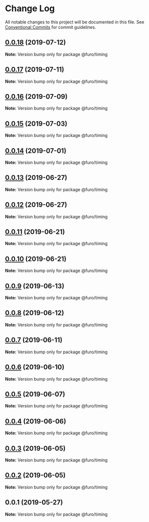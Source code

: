 # Change Log

All notable changes to this project will be documented in this file.
See [Conventional Commits](https://conventionalcommits.org) for commit guidelines.

## [0.0.18](https://github.com/veith/FuroBaseComponents/compare/@furo/timing@0.0.17...@furo/timing@0.0.18) (2019-07-12)

**Note:** Version bump only for package @furo/timing





## [0.0.17](https://github.com/veith/FuroBaseComponents/compare/@furo/timing@0.0.16...@furo/timing@0.0.17) (2019-07-11)

**Note:** Version bump only for package @furo/timing





## [0.0.16](https://github.com/veith/FuroBaseComponents/compare/@furo/timing@0.0.15...@furo/timing@0.0.16) (2019-07-09)

**Note:** Version bump only for package @furo/timing





## [0.0.15](https://github.com/veith/FuroBaseComponents/compare/@furo/timing@0.0.14...@furo/timing@0.0.15) (2019-07-03)

**Note:** Version bump only for package @furo/timing





## [0.0.14](https://github.com/veith/FuroBaseComponents/compare/@furo/timing@0.0.13...@furo/timing@0.0.14) (2019-07-01)

**Note:** Version bump only for package @furo/timing





## [0.0.13](https://github.com/veith/FuroBaseComponents/compare/@furo/timing@0.0.12...@furo/timing@0.0.13) (2019-06-27)

**Note:** Version bump only for package @furo/timing





## [0.0.12](https://github.com/veith/FuroBaseComponents/compare/@furo/timing@0.0.11...@furo/timing@0.0.12) (2019-06-27)

**Note:** Version bump only for package @furo/timing





## [0.0.11](https://github.com/veith/FuroBaseComponents/compare/@furo/timing@0.0.10...@furo/timing@0.0.11) (2019-06-21)

**Note:** Version bump only for package @furo/timing





## [0.0.10](https://github.com/veith/FuroBaseComponents/compare/@furo/timing@0.0.9...@furo/timing@0.0.10) (2019-06-21)

**Note:** Version bump only for package @furo/timing





## [0.0.9](https://github.com/veith/FuroBaseComponents/compare/@furo/timing@0.0.8...@furo/timing@0.0.9) (2019-06-13)

**Note:** Version bump only for package @furo/timing





## [0.0.8](https://github.com/veith/FuroBaseComponents/compare/@furo/timing@0.0.7...@furo/timing@0.0.8) (2019-06-12)

**Note:** Version bump only for package @furo/timing





## [0.0.7](https://github.com/veith/FuroBaseComponents/compare/@furo/timing@0.0.6...@furo/timing@0.0.7) (2019-06-11)

**Note:** Version bump only for package @furo/timing





## [0.0.6](https://github.com/veith/FuroBaseComponents/compare/@furo/timing@0.0.5...@furo/timing@0.0.6) (2019-06-10)

**Note:** Version bump only for package @furo/timing





## [0.0.5](https://github.com/veith/FuroBaseComponents/compare/@furo/timing@0.0.4...@furo/timing@0.0.5) (2019-06-07)

**Note:** Version bump only for package @furo/timing





## [0.0.4](https://github.com/veith/FuroBaseComponents/compare/@furo/timing@0.0.3...@furo/timing@0.0.4) (2019-06-06)

**Note:** Version bump only for package @furo/timing





## [0.0.3](https://github.com/veith/FuroBaseComponents/compare/@furo/timing@0.0.2...@furo/timing@0.0.3) (2019-06-05)

**Note:** Version bump only for package @furo/timing





## [0.0.2](https://github.com/veith/FuroBaseComponents/compare/@furo/timing@0.0.1...@furo/timing@0.0.2) (2019-06-05)

**Note:** Version bump only for package @furo/timing





## 0.0.1 (2019-05-27)

**Note:** Version bump only for package @furo/timing

